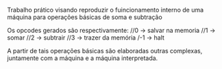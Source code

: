 
Trabalho prático visando reproduzir o fuincionamento interno de uma máquina para operações básicas de soma e subtração

Os opcodes gerados são respectivamente:
    //0 -> salvar na memoria
	//1 -> somar
	//2 -> subtrair
	//3 -> trazer da memória 
    /-1 -> halt

A partir de tais operações básicas são elaboradas outras complexas, juntamente com a máquina e a máquina interpretada. 